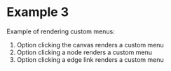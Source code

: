 # Example 3
Example of rendering custom menus:
1. Option clicking the canvas renders a custom menu
2. Option clicking a node renders a custom menu
3. Option clicking a edge link renders a custom menu